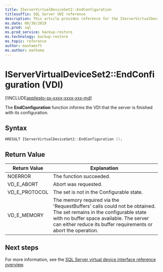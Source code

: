 ```yaml
---
title: IServerVirtualDeviceSet2::EndConfiguration
titlesuffix: SQL Server VDI reference
description: This article provides reference for the IServerVirtualDeviceSet2::EndConfiguration command.
ms.date: 08/30/2019
ms.prod: sql
ms.prod_service: backup-restore
ms.technology: backup-restore
ms.topic: reference
author: mashamsft
ms.author: mathoma
---
```


# IServerVirtualDeviceSet2::EndConfiguration (VDI)

[!INCLUDE[appliesto-ss-xxxx-xxxx-xxx-md](../../../includes/applies-to-version/sqlserver.md)]

The **EndConfiguration** function informs the VDI that the server is finished with its configuration.

## Syntax

```c
HRESULT IServerVirtualDeviceSet2::EndConfiguration ();
```

## Return Value

|Return Value | Explanation |
|---|---|
| NOERROR | The function succeeded. |
| VD_E_ABORT | Abort was requested. |
| VD_E_PROTOCOL | The set is not in the Configurable state. |
| VD_E_MEMORY | The memory required via the 'RequestBuffers' calls could not be obtained. The set remains in the configurable state with no buffer space available. The server can either reduce its buffer requirements or abort the operation. |

## Next steps

For more information, see the [SQL Server virtual device interface reference overview](reference-virtual-device-interface.md).